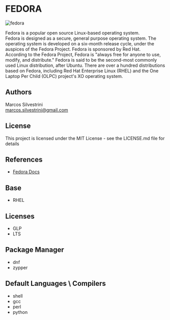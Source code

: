 # FEDORA

![fedora](https://user-images.githubusercontent.com/62715900/159807707-b5c2ec6a-491d-49f1-ba17-77441b99ae68.png)

Fedora is a popular open source Linux-based operating system.\
Fedora is designed as a secure, general purpose operating system. The operating system is developed on a six-month release cycle, under the auspices of the Fedora Project. Fedora is sponsored by Red Hat.\
According to the Fedora Project, Fedora is "always free for anyone to use, modify, and distribute." Fedora is said to be the second-most commonly used Linux distribution, after Ubuntu. There are over a hundred distributions based on Fedora, including Red Hat Enterprise Linux (RHEL) and the One Laptop Per Child (OLPC) project's XO operating system.

## Authors

Marcos Silvestrini\
marcos.silvestrini@gmail.com

## License

This project is licensed under the MIT License - see the LICENSE.md file for details

## References

- [Fedora Docs](https://docs.fedoraproject.org/en-US/docs/)

## Base

- RHEL

## Licenses

- GLP
- LTS

## Package Manager

- dnf
- zypper

## Default Languages \ Compilers

- shell
- gcc
- perl
- python
